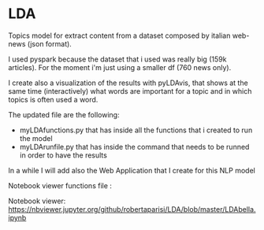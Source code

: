 # LDA
Topics model for extract content from a dataset composed by italian web-news (json format).


I used pyspark because the dataset that i used was really big (159k articles). For the moment i'm just using a smaller df (760 news only).

I create also a visualization of the results with pyLDAvis, that shows at the same time (interactively) what words are important for a topic and in which topics is often used a word. 


The updated file are the following: 
  - myLDAfunctions.py that has inside all the functions that i created to run the model
  - myLDArunfile.py that has inside the command that needs to be runned in order to have the results
  
  
 In a while I will add also the Web Application that I create for this NLP model

Notebook viewer functions file : 

Notebook viewer: https://nbviewer.jupyter.org/github/robertaparisi/LDA/blob/master/LDAbella.ipynb
